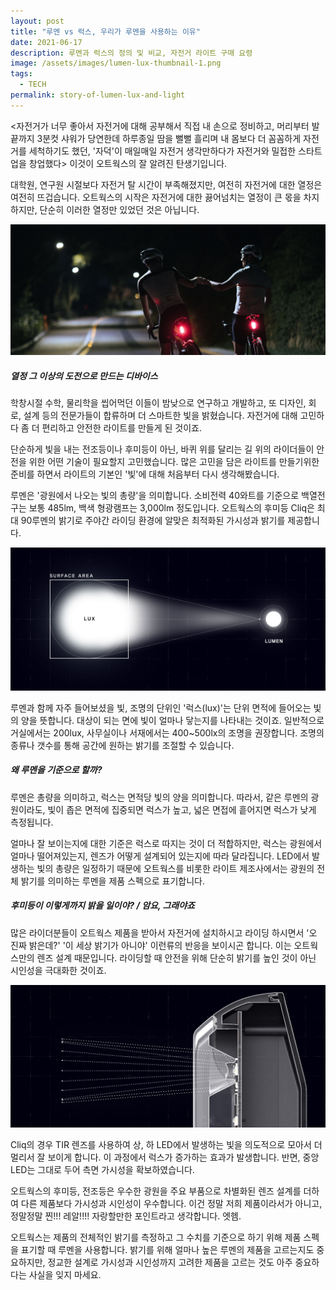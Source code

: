 ```yaml
---
layout: post
title: "루멘 vs 럭스, 우리가 루멘을 사용하는 이유"
date: 2021-06-17
description: 루멘과 럭스의 정의 및 비교, 자전거 라이트 구매 요령
image: /assets/images/lumen-lux-thumbnail-1.png
tags: 
  - TECH
permalink: story-of-lumen-lux-and-light
---
```


<자전거가 너무 좋아서 자전거에 대해 공부해서 직접 내 손으로 정비하고, 머리부터 발끝까지 3분컷 샤워가 당연한데 하루종일 땀을 뻘뻘 흘리며 내 몸보다 더 꼼꼼하게 자전거를 세척하기도 했던, '자덕'이 매일매일 자전거 생각만하다가 자전거와 밀접한 스타트업을 창업했다> 이것이 오트웍스의 잘 알려진 탄생기입니다. 

대학원, 연구원 시절보다 자전거 탈 시간이 부족해졌지만, 여전히 자전거에 대한 열정은 여전히 뜨겁습니다. 오트웍스의 시작은 자전거에 대한 끓어넘치는 열정이 큰 몫을 차지하지만, 단순히 이러한 열정만 있었던 것은 아닙니다. 

![오트웍스 공동창업자 강선혁 대표, 박재만 대표](/assets/images/lumen-lux-team.jpg)

##### 열정 그 이상의 도전으로 만드는 디바이스

학창시절 수학, 물리학을 씹어먹던 이들이 밤낮으로 연구하고 개발하고, 또 디자인, 회로, 설계 등의 전문가들이 합류하며 더 스마트한 빛을 밝혔습니다. 자전거에 대해 고민하다 좀 더 편리하고 안전한 라이트를 만들게 된 것이죠.

단순하게 빛을 내는 전조등이나 후미등이 아닌, 바퀴 위를 달리는 길 위의 라이더들이 안전을 위한 어떤 기술이 필요할지 고민했습니다. 많은 고민을 담은 라이트를 만들기위한 준비를 하면서 라이트의 기본인 '빛'에 대해 처음부터 다시 생각해봤습니다.

루멘은 '광원에서 나오는 빛의 총량'을 의미합니다. 소비전력 40와트를 기준으로 백열전구는 보통 485lm, 백색 형광램프는 3,000lm 정도입니다. 오트웍스의 후미등 Cliq은 최대 90루멘의 밝기로 주야간 라이딩 환경에 알맞은 최적화된 가시성과 밝기를 제공합니다.

![오트웍스에서는 사용자 편의와 기술의 전달력을 위해 루멘을 제품 스펙 기준으로 사용한다](/assets/images/lumen-lux-tech-2.jpg)

루멘과 함께 자주 들어보셨을 빛, 조명의 단위인 '럭스(lux)'는 단위 면적에 들어오는 빛의 양을 뜻합니다. 대상이 되는 면에 빛이 얼마나 닿는지를 나타내는 것이죠. 일반적으로 거실에서는 200lux, 사무실이나 서재에서는 400~500lx의 조명을 권장합니다. 조명의 종류나 갯수를 통해 공간에 원하는 밝기를 조절할 수 있습니다.

##### 왜 루멘을 기준으로 할까?

루멘은 총량을 의미하고, 럭스는 면적당 빛의 양을 의미합니다. 따라서, 같은 루멘의 광원이라도, 빛이 좁은 면적에 집중되면 럭스가 높고, 넓은 면접에 흩어지면 럭스가 낮게 측정됩니다. 

얼마나 잘 보이는지에 대한 기준은 럭스로 따지는 것이 더 적합하지만, 럭스는 광원에서 얼마나 떨어져있는지, 렌즈가 어떻게 설계되어 있는지에 따라 달라집니다. LED에서 발생하는 빛의 총량은 일정하기 때문에 오트웍스를 비롯한 라이트 제조사에서는 광원의 전체 밝기를 의미하는 루멘을 제품 스펙으로 표기합니다. 

##### 후미등이 이렇게까지 밝을 일이야? / 암요, 그래야죠

많은 라이더분들이 오트웍스 제품을 받아서 자전거에 설치하시고 라이딩 하시면서 '오 진짜 밝은데?' '이 세상 밝기가 아니야' 이런류의 반응을 보이시곤 합니다. 이는 오트웍스만의 렌즈 설계 때문입니다. 라이딩할 때 안전을 위해 단순히 밝기를 높인 것이 아닌 시인성을 극대화한 것이죠. 

![Cliq의 TIR 렌즈는 가시성을 향상시킨다](/assets/images/lumen-lux-tech-3.jpg)

Cliq의 경우 TIR 렌즈를 사용하여 상, 하 LED에서 발생하는 빛을 의도적으로 모아서 더 멀리서 잘 보이게 합니다. 이 과정에서 럭스가 증가하는 효과가 발생합니다. 반면, 중앙 LED는 그대로 두어 측면 가시성을 확보하였습니다.

오트웍스의 후미등, 전조등은 우수한 광원을 주요 부품으로 차별화된 렌즈 설계를 더하여 다른 제품보다 가시성과 시인성이 우수합니다. 이건 정말 저희 제품이라서가 아니고, 정말정말 찐!!! 레알!!!! 자랑할만한 포인트라고 생각합니다. 엣헴. 

오트웍스는 제품의 전체적인 밝기를 측정하고 그 수치를 기준으로 하기 위해 제품 스펙을 표기할 때 루멘을 사용합니다. 밝기를 위해 얼마나 높은 루멘의 제품을 고르는지도 중요하지만, 정교한 설계로 가시성과 시인성까지 고려한 제품을 고르는 것도 아주 중요하다는 사실을 잊지 마세요.
